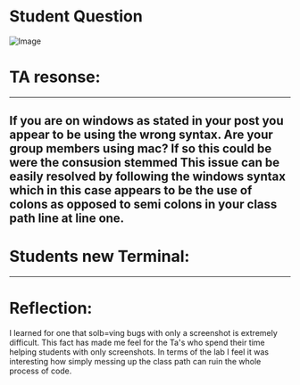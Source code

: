 # Student Question
![Image](pmng3.png)



# TA resonse:
---
If you are on windows as stated in your post you appear to be using the wrong syntax. Are your group members using mac? If so this could be were the consusion stemmed
This issue can be easily resolved by following the windows syntax which in this case appears to be the use of colons as opposed to semi colons in your class path line at line one. 
---
# Students new Terminal:

---
# Reflection:
I learned for one that solb=ving bugs with only a screenshot is extremely difficult. This fact has made me feel for the Ta's who spend their time helping students with only screenshots. In terms of the lab I feel it was interesting how simply messing up the class path can ruin the whole process of code.
